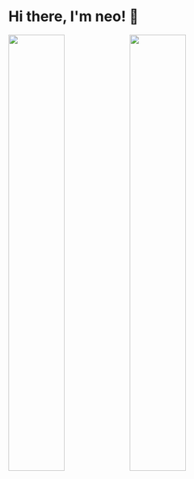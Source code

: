 # Hi there, I'm neo! 👋

<img align="left" width="47%" src="https://github-readme-stats.vercel.app/api?username=neosxz&show_icons=true&theme=radical" />

<img align="left" width="47%" src="https://github-readme-stats.vercel.app/api?username=neosxz&&show_icons=true&title_color=ffffff&icon_color=bb2acf&text_color=daf7dc&bg_color=151515" />
